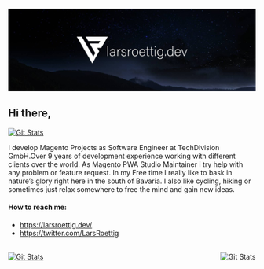 ![header](https://raw.githubusercontent.com/larsroettig/larsroettig/master/images/Twitter_Header.jpg)


## Hi there,
<a href="https://twitter.com/LarsRoettig"><img alt="Git Stats" src="https://img.shields.io/twitter/follow/larsroettig?style=for-the-badge"/></a>


I develop Magento Projects as Software Engineer at TechDivision GmbH.Over 9 years of development experience working with different clients over the world. 
As Magento PWA Studio Maintainer i try help with any problem or feature request.
In my Free time I really like to bask in nature’s glory right here in the south of Bavaria. 
I also like cycling, hiking or sometimes just relax somewhere to free the mind and gain new ideas.

#### How to reach me:

- https://larsroettig.dev/
- https://twitter.com/LarsRoettig

<br/>

<a href="https://github.com/larsroettig">
  <img alt="Git Stats" src="https://github-readme-stats.vercel.app/api/top-langs/?username=larsroettig&hide=css,html"/>
  <img alt="Git Stats" src="https://github-readme-stats.vercel.app/api?username=larsroettig&show_icons=true" align="right" height="150" />
</a>


